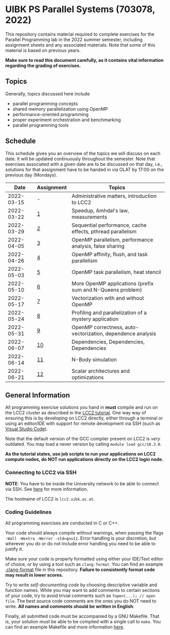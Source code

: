# UIBK PS Parallel Systems (703078, 2022)

This repository contains material required to complete exercises for the
Parallel Programming lab in the 2022 summer semester, including assignment
sheets and any associated materials. Note that some of this material is based
on previous years.

**Make sure to read this document carefully, as it contains vital information
regarding the grading of exercises.**

## Topics

Generally, topics discussed here include

- parallel programming concepts
- shared memory parallelization using OpenMP
- performance-oriented programming
- proper experiment orchestration and benchmarking
- parallel programming tools

## Schedule

This schedule gives you an overview of the topics we will discuss on each date.
It will be updated continuously throughout the semester. Note that exercises
associated with a given date are to be discussed on that day, i.e., solutions
for that assignment have to be handed in via OLAT by 17:00 on the previous day
(Mondays).

| Date       | Assignment | Topics                                                      |
| ---------- | ---------- | ----------------------------------------------------------- |
| 2022-03-15 | -          | Administrative matters, introduction to LCC2                |
| 2022-03-22 | [1](01)    | Speedup, Amhdal's law, measurements                         |
| 2022-03-29 | [2](02)    | Sequential performance, cache effects, pthread parallelism  |
| 2022-04-05 | [3](03)    | OpenMP parallelism, performance analysis, false sharing     |
| 2022-04-26 | [4](04)    | OpenMP affinity, flush, and task parallelism                |
| 2022-05-03 | [5](05)    | OpenMP task parallelism, heat stencil                       |
| 2022-05-10 | [6](06)    | More OpenMP applications (prefix sum and N-Queens problem)  |
| 2022-05-17 | [7](07)    | Vectorization with and without OpenMP                       |
| 2022-05-24 | [8](08)    | Profiling and parallelization of a mystery application      |
| 2022-05-31 | [9](09)    | OpenMP correctness, auto-vectorization, dependence analysis |
| 2022-06-07 | [10](10)   | Dependencies, Dependencies, Dependencies                    |
| 2022-06-14 | [11](11)   | N-Body simulation                                           |
| 2022-06-21 | [12](12)   | Scalar architectures and optimizations                      |

## General Information

All programming exercise solutions you hand in **must** compile and run on the
LCC2 cluster as described in the [LCC2 tutorial](lcc2_tutorial.md). One way
way of ensuring this is by developing on LCC2 directly, either through a
terminal or using an editor/IDE with support for remote development via SSH
(such as [Visual Studio Code](https://code.visualstudio.com/docs/remote/ssh)).

Note that the default version of the GCC compiler present on LCC2 is _very_
outdated. You may load a never version by calling `module load gcc/10.3.0`.

**As the tutorial states, use job scripts to run your applications on LCC2
compute nodes, do NOT run applications directly on the LCC2 login node.**

### Connecting to LCC2 via SSH

**NOTE**: You have to be inside the University network to be able to connect via
SSH. See [here](https://www.uibk.ac.at/zid/netz-komm/vpn/) for more information.

The hostname of LCC2 is `lcc2.uibk.ac.at`.

### Coding Guidelines

All programming exercises are conducted in C or C++.

Your code should always compile without warnings, when passing the flags `-Wall
-Wextra -Werror -std=gnu11`. Error handling is your discretion, but wherever you
do or do not include error handling you need to be able to justify it.

Make sure your code is properly formatted using either your IDE/Text editor of
choice, or by using a tool such as `clang-format`. You can find an example
[.clang-format](.clang-format) file in this repository. **Failure to
consistently format code may result in lower scores.**

Try to write _self-documenting code_ by choosing descriptive variable and
function names. While you may want to add comments to certain sections of your
code, try to avoid trivial comments such as `fopen(...); // open file`. The best
source code comments are the ones you do NOT need to write. **All names and
comments should be written in English**.

Finally, all submitted code must be accompanied by a GNU Makefile. That is, your
solution must be able to be compiled with a single call to `make`. You can find
an example Makefile and more information [here](example_makefile).
